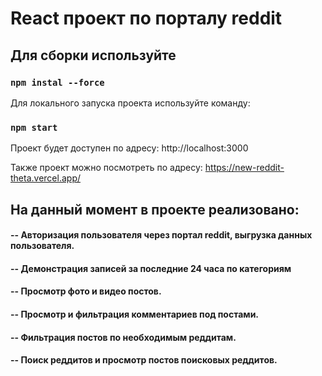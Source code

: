 # React проект по порталу reddit

## Для сборки используйте 
### `npm instal --force`

Для локального запуска проекта используйте команду:

### `npm start`

Проект будет доступен по адресу: http://localhost:3000

Также проект можно посмотреть по адресу: https://new-reddit-theta.vercel.app/


## На данный момент в проекте реализовано:
#### -- Авторизация пользователя через портал reddit, выгрузка данных пользователя.
#### -- Демонстрация записей за последние 24 часа по категориям 
#### -- Просмотр фото и видео постов.
#### -- Просмотр и фильтрация комментариев под постами.
#### -- Фильтрация постов по необходимым реддитам. 
#### -- Поиск реддитов и просмотр постов поисковых реддитов. 
